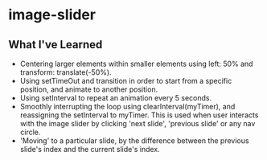 # image-slider

## What I've Learned

- Centering larger elements within smaller elements using left: 50% and transform: translate(-50%).
- Using setTimeOut and transition in order to start from a specific position, and animate to another position.
- Using setInterval to repeat an animation every 5 seconds.
- Smoothly interrupting the loop using clearInterval(myTimer), and reassigning the setInterval to myTimer. This is used when user interacts with the image slider by clicking 'next slide', 'previous slide' or any nav circle.
- 'Moving' to a particular slide, by the difference between the previous slide's index and the current slide's index.